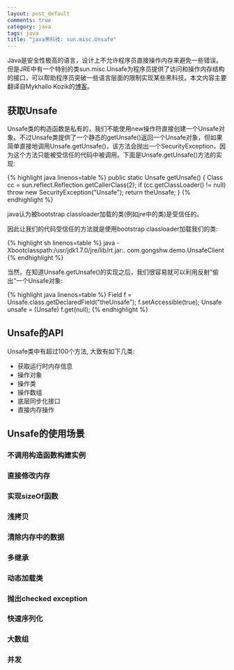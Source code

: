 ```yaml
---
layout: post_default
comments: true
category: java
tags: java
title: "java黑科技: sun.misc.Unsafe"
---
```


Java是安全性极高的语言，设计上不允许程序员直接操作内存来避免一些错误。但是JRE中有一个特别的类sun.misc.Unsafe为程序员提供了访问和操作内存结构的接口，可以帮助程序员突破一些语言层面的限制实现某些黑科技。本文内容主要翻译自Mykhailo Kozik的[博客](http://mishadoff.com/blog/java-magic-part-4-sun-dot-misc-dot-unsafe/ "Java Magic. Part 4: sun.misc.Unsafe")。

## 获取Unsafe

Unsafe类的构造函数是私有的，我们不能使用new操作符直接创建一个Unsafe对象。不过Unsafe类提供了一个静态的getUnsafe()返回一个Unsafe对象，但如果简单直接地调用Unsafe.getUnsafe()，该方法会抛出一个SecurityException，因为这个方法只能被受信任的代码中被调用。下面是Unsafe.getUnsafe()方法的实现:

{% highlight java linenos=table %}
public static Unsafe getUnsafe() {
    Class cc = sun.reflect.Reflection.getCallerClass(2);
    if (cc.getClassLoader() != null)
        throw new SecurityException("Unsafe");
    return theUnsafe;
}
{% endhighlight %}

java认为被bootstrap classloader加载的类(例如jre中的类)是受信任的。

因此让我们的代码受信任的方法就是使用bootstrap classloader加载我们的类:

{% highlight sh linenos=table %}
java -Xbootclasspath:/usr/jdk1.7.0/jre/lib/rt.jar:. com.gongshw.demo.UnsafeClient
{% endhighlight %}

当然，在知道Unsafe.getUnsafe()的实现之后，我们很容易就可以利用反射“偷出”一个Unsafe对象:

{% highlight java linenos=table %}
Field f = Unsafe.class.getDeclaredField("theUnsafe");
f.setAccessible(true);
Unsafe unsafe = (Unsafe) f.get(null);
{% endhighlight %}

## Unsafe的API

Unsafe类中有超过100个方法, 大致有如下几类:

  - 获取运行时内存信息
  - 操作对象
  - 操作类
  - 操作数组
  - 底层同步化接口
  - 直接内存操作

## Unsafe的使用场景

### 不调用构造函数构建实例

### 直接修改内存

### 实现sizeOf函数

### 浅拷贝

### 清除内存中的数据

### 多继承

### 动态加载类

### 抛出checked exception

### 快速序列化

### 大数组

### 并发